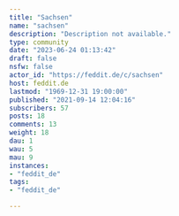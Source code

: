 ```yaml
---
title: "Sachsen" 
name: "sachsen"
description: "Description not available."
type: community
date: "2023-06-24 01:13:42"
draft: false
nsfw: false
actor_id: "https://feddit.de/c/sachsen"
host: feddit.de
lastmod: "1969-12-31 19:00:00"
published: "2021-09-14 12:04:16"
subscribers: 57
posts: 18
comments: 13
weight: 18
dau: 1
wau: 5
mau: 9
instances:
- "feddit_de"
tags: 
- "feddit_de"

---
```

